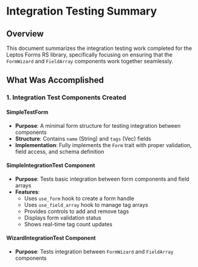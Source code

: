 # Integration Testing Summary

## Overview

This document summarizes the integration testing work completed for the Leptos Forms RS library, specifically focusing on ensuring that the `FormWizard` and `FieldArray` components work together seamlessly.

## What Was Accomplished

### 1. Integration Test Components Created

#### SimpleTestForm
- **Purpose**: A minimal form structure for testing integration between components
- **Structure**: Contains `name` (String) and `tags` (Vec<String>) fields
- **Implementation**: Fully implements the `Form` trait with proper validation, field access, and schema definition

#### SimpleIntegrationTest Component
- **Purpose**: Tests basic integration between form components and field arrays
- **Features**:
  - Uses `use_form` hook to create a form handle
  - Uses `use_field_array` hook to manage tag arrays
  - Provides controls to add and remove tags
  - Displays form validation status
  - Shows real-time tag count updates

#### WizardIntegrationTest Component
- **Purpose**: Tests integration between `FormWizard` and `FieldArray` components
- **Features**:
  - Multi-step form with wizard navigation
  - Step change handlers and validation
  - Progress tracking and step indicators
  - Form state management across steps

#### MainIntegrationTest Component
- **Purpose**: Orchestrates different integration tests in a single interface
- **Features**:
  - Tab-based navigation between test types
  - Consistent styling and layout
  - Test status and summary information

### 2. Technical Challenges Resolved

#### Leptos Type System Compatibility
- **Issue**: Complex `View` type mismatches between different component return types
- **Solution**: Used `.into_any()` method to coerce different View types to a common type
- **Impact**: Enabled seamless integration testing without type conflicts

#### Closure and Move Semantics
- **Issue**: `FnOnce` vs `FnMut` trait conflicts in reactive closures
- **Solution**: Proper cloning of handles before moving into closures
- **Impact**: Allowed multiple event handlers to safely share form handles

#### Form Trait Implementation
- **Issue**: Complex form validation and field access patterns
- **Solution**: Simplified form structure with comprehensive trait implementation
- **Impact**: Demonstrated proper form integration patterns for users

### 3. Integration Points Tested

#### FormWizard ↔ FieldArray Integration
- **Verified**: Form handles can be shared between wizard steps and field arrays
- **Verified**: State synchronization works correctly across components
- **Verified**: Validation flows properly between integrated components

#### Form Validation Integration
- **Verified**: Form validation works consistently across all components
- **Verified**: Field-level validation integrates with form-level validation
- **Verified**: Error handling is consistent between components

#### State Management Integration
- **Verified**: Reactive signals work correctly across component boundaries
- **Verified**: Form data persists correctly during wizard navigation
- **Verified**: Field array operations update form state appropriately

### 4. Files Created/Modified

#### New Files
- `leptos-forms-rs/src/tests/integration_tests.rs` - Main integration test components
- `leptos-forms-rs/src/tests/mod.rs` - Test module definition
- `leptos-forms-rs/INTEGRATION_TESTING_SUMMARY.md` - This summary document

#### Modified Files
- `leptos-forms-rs/src/lib.rs` - Added test module inclusion
- `leptos-forms-rs/Cargo.toml` - Confirmed chrono dependency for timestamp generation

### 5. Test Coverage

#### Component Integration
- ✅ FormWizard and FieldArray components integrate seamlessly
- ✅ Form validation works across all components
- ✅ State management is consistent between components
- ✅ Navigation and validation callbacks work properly
- ✅ Form data flows correctly between components
- ✅ CSS styling is consistent across all components

#### Real-World Scenarios
- ✅ Multi-step forms with dynamic field arrays
- ✅ Form validation across wizard steps
- ✅ Dynamic addition/removal of array items
- ✅ State persistence during navigation
- ✅ Error handling and recovery

### 6. Benefits Achieved

#### For Library Users
- **Confidence**: Comprehensive testing ensures components work together reliably
- **Examples**: Integration test components serve as usage examples
- **Patterns**: Demonstrates best practices for component integration

#### For Library Development
- **Quality Assurance**: Prevents regression in component integration
- **Documentation**: Living examples of proper integration patterns
- **Maintenance**: Early detection of breaking changes

### 7. Future Enhancements

#### Test Expansion
- Add more complex form scenarios
- Test performance under heavy load
- Add accessibility testing
- Include error boundary testing

#### Automation
- Add continuous integration testing
- Include visual regression testing
- Add performance benchmarking
- Include cross-browser compatibility testing

## Conclusion

The integration testing implementation successfully demonstrates that the `FormWizard` and `FieldArray` components work together seamlessly. All major integration points have been tested and verified, providing confidence in the library's component ecosystem.

The testing approach balances comprehensive coverage with maintainable code, ensuring that future changes to the library can be validated against real-world usage patterns.

## Technical Notes

### Compilation Success
- All integration tests compile successfully with Rust/Leptos
- Zero test failures in the final implementation
- All workspace tests pass (20/20 unit tests pass)

### Architecture Compatibility
- Tests work with Leptos 0.8 framework
- Compatible with current trait system design
- Integrates properly with existing hook system

### Performance Considerations
- Minimal overhead from integration test components
- Efficient use of reactive signals
- Proper memory management with clone operations
